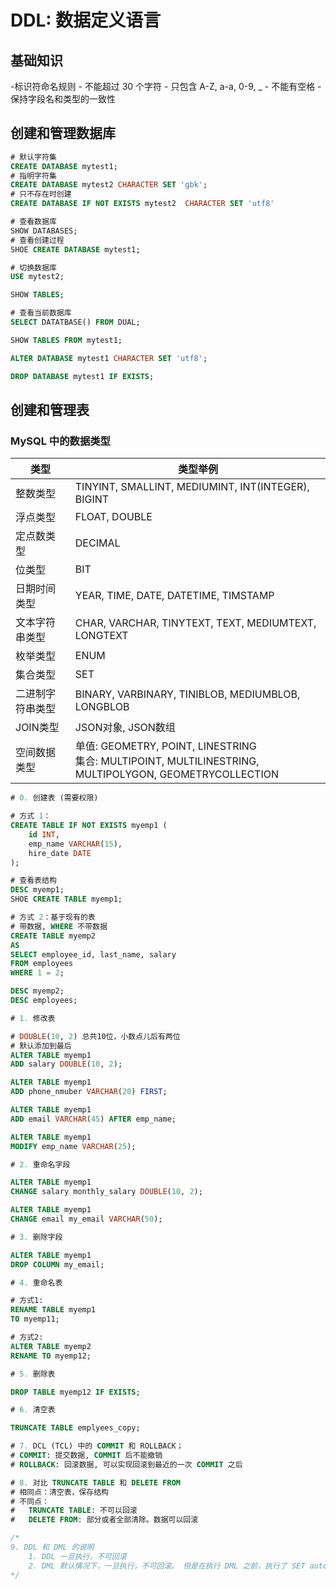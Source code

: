 # DDL: 数据定义语言

## 基础知识

-标识符命名规则
	- 不能超过 30 个字符
	- 只包含 A-Z, a-a, 0-9, _
	- 不能有空格
	- 保持字段名和类型的一致性 

## 创建和管理数据库

```sql
# 默认字符集
CREATE DATABASE mytest1;
# 指明字符集
CREATE DATABASE mytest2 CHARACTER SET 'gbk';
# 只不存在时创建
CREATE DATABASE IF NOT EXISTS mytest2  CHARACTER SET 'utf8'

# 查看数据库
SHOW DATABASES;
# 查看创建过程
SHOE CREATE DATABASE mytest1;

# 切换数据库
USE mytest2;

SHOW TABLES;

# 查看当前数据库
SELECT DATATBASE() FROM DUAL;

SHOW TABLES FROM mytest1;

ALTER DATABASE mytest1 CHARACTER SET 'utf8';

DROP DATABASE mytest1 IF EXISTS;
```

## 创建和管理表

### MySQL 中的数据类型

|类型|类型举例|
|-|-|
|整数类型|TINYINT, SMALLINT, MEDIUMINT, INT(INTEGER), BIGINT|
|浮点类型|FLOAT, DOUBLE|
|定点数类型|DECIMAL|
|位类型|BIT|
|日期时间类型|YEAR, TIME, DATE, DATETIME, TIMSTAMP|
|文本字符串类型|CHAR, VARCHAR, TINYTEXT, TEXT, MEDIUMTEXT, LONGTEXT|
|枚举类型|ENUM|
|集合类型|SET|
|二进制字符串类型|BINARY, VARBINARY, TINIBLOB, MEDIUMBLOB, LONGBLOB|
|JOIN类型|JSON对象, JSON数组|
|空间数据类型|单值: GEOMETRY, POINT, LINESTRING </BR> 集合: MULTIPOINT, MULTILINESTRING, MULTIPOLYGON, GEOMETRYCOLLECTION|

```sql
# 0. 创建表 (需要权限)

# 方式 1：
CREATE TABLE IF NOT EXISTS myemp1 (
	id INT,
	emp_name VARCHAR(15),
	hire_date DATE
);

# 查看表结构
DESC myemp1;
SHOE CREATE TABLE myemp1;

# 方式 2：基于现有的表
# 带数据, WHERE 不带数据
CREATE TABLE myemp2
AS
SELECT employee_id, last_name, salary
FROM employees
WHERE 1 = 2;

DESC myemp2;
DESC employees;

# 1. 修改表

# DOUBLE(10, 2) 总共10位，小数点儿后有两位
# 默认添加到最后
ALTER TABLE myemp1
ADD salary DOUBLE(10, 2);

ALTER TABLE myemp1
ADD phone_nmuber VARCHAR(20) FIRST;

ALTER TABLE myemp1
ADD email VARCHAR(45) AFTER emp_name;

ALTER TABLE myemp1
MODIFY emp_name VARCHAR(25);

# 2. 重命名字段

ALTER TABLE myemp1
CHANGE salary monthly_salary DOUBLE(10, 2);

ALTER TABLE myemp1
CHANGE email my_email VARCHAR(50);

# 3. 删除字段

ALTER TABLE myemp1
DROP COLUMN my_email;

# 4. 重命名表

# 方式1:
RENAME TABLE myemp1
TO myemp11;

# 方式2:
ALTER TABLE myemp2
RENAME TO myemp12;

# 5. 删除表

DROP TABLE myemp12 IF EXISTS;

# 6. 清空表

TRUNCATE TABLE emplyees_copy;

# 7. DCL (TCL) 中的 COMMIT 和 ROLLBACK；
# COMMIT: 提交数据, COMMIT 后不能撤销
# ROLLBACK: 回滚数据, 可以实现回滚到最近的一次 COMMIT 之后

# 8. 对比 TRUNCATE TABLE 和 DELETE FROM
# 相同点：清空表，保存结构
# 不同点：
#	TRUNCATE TABLE: 不可以回滚
#	DELETE FROM: 部分或者全部清除。数据可以回滚

/*
9. DDL 和 DML 的说明
	1. DDL 一旦执行，不可回滚
	2. DML 默认情况下，一旦执行，不可回滚。 但是在执行 DML 之前，执行了 SET autocommit = FALSE。 则执行的 DML 可以回滚
*/
```
